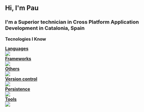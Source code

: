 ## Hi, I'm Pau
### I'm a Superior technician in Cross Platform Application Development in Catalonia, Spain

**Tecnologies I Know**
<p align="center">
  <a href="https://skillicons.dev">
    <div><b>Languages</b></div>
    <img src="https://skillicons.dev/icons?i=java,html,css,cs,php,py,javascript,typescript,md">
    <div><b>Frameworks</b></div>
    <img src="https://skillicons.dev/icons?i=react,angular,dotnet,spring,laravel,selenium,bootstrap,tailwind,jest">
    <div><b>Others</b></div>
    <img src="https://skillicons.dev/icons?i=vscode,visualstudio,androidstudio,eclipse,linux,figma,unity">
    <div><b>Version control</b></div>
    <img src="https://skillicons.dev/icons?i=git,github">
    <div><b>Persistence</b></div>
    <img src="https://skillicons.dev/icons?i=postgres,mysql">
    <div><b>Tools</b></div>
    <img src="https://skillicons.dev/icons?i=ps,sketchup,postman">
  </a>
</p>
